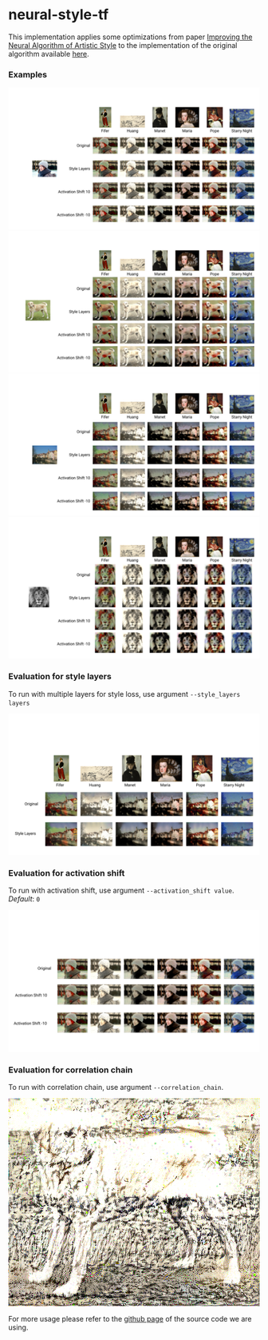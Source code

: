 # neural-style-tf
This implementation applies some optimizations from paper [Improving the Neural Algorithm of Artistic Style](https://arxiv.org/abs/1605.04603) to the implementation of the original algorithm available [here](https://github.com/cysmith/neural-style-tf).
### Examples 
<p align="center">
<img src="examples/evaluation/images/image2.png">
<img src="examples/evaluation/images/image3.png">
<img src="examples/evaluation/images/image4.png">
<img src="examples/evaluation/images/image6.png">
</p>

### Evaluation for style layers
To run with multiple layers for style loss, use argument `--style_layers layers`
<p align="center">
<img src="examples/evaluation/images/image5.png">
</p>

### Evaluation for activation shift
To run with activation shift, use argument `--activation_shift value`. *Default*: `0`
<p align="center">
<img src="examples/evaluation/images/image7.png">
</p>

### Evaluation for correlation chain
To run with correlation chain, use argument `--correlation_chain`. 
<p align="center">
<img src="examples/evaluation/images/image1.png">
</p>

For more usage please refer to the [github page](https://github.com/cysmith/neural-style-tf) of the source code we are using.
